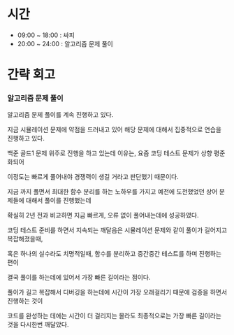# 시간

- 09:00 ~ 18:00 : 싸피
- 20:00 ~ 24:00 : 알고리즘 문제 풀이

# 간략 회고

### 알고리즘 문제 풀이

알고리즘 문제 풀이를 계속 진행하고 있다.

지금 시뮬레이션 문제에 약점을 드러내고 있어 해당 문제에 대해서 집중적으로 연습을 진행하고 있다.

백준 골드1 문제 위주로 진행을 하고 있는데 이유는, 요즘 코딩 테스트 문제가 상향 평준화되어

이정도는 빠르게 풀어내야 경쟁력이 생길 거라고 판단했기 때문이다.

지금 까지 풀면서 최대한 함수 분리를 하는 노하우를 가지고 예전에 도전했었던 상어 문제들에 대해서 풀이를 진행했는데

확실히 2년 전과 비교하면 지금 빠르게, 오류 없이 풀어내는데에 성공하였다.

코딩 테스트 준비를 하면서 지속되는 깨달음은 시뮬레이션 문제와 같이 풀이가 길어지고 복잡해졌을때,

혹은 하나의 실수라도 치명적일때, 함수를 분리하고 중간중간 테스트를 하며 진행하는 편이

결국 풀이를 하는데에 있어서 가장 빠른 길이라는 점이다.

풀이가 길고 복잡해서 디버깅을 하는데에 시간이 가장 오래걸리기 때문에 검증을 하면서 진행하는 것이

코드를 완성하는 데에는 시간이 더 걸리지는 몰라도 최종적으로는 가장 빠른 길이라는 것을 다시한번 깨달았다.